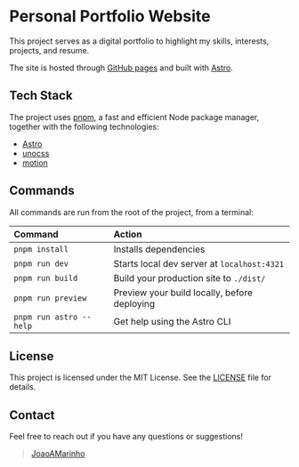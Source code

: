 # Personal Portfolio Website

This project serves as a digital portfolio to highlight my skills, interests, projects, and resume.

The site is hosted through [GitHub pages](https://pages.github.com)
and built with [Astro](https://astro.build).


## Tech Stack

The project uses [pnpm](https://pnpm.io/), a fast and efficient Node package manager, together with the following technologies:

- [Astro](https://astro.build)
- [unocss](https://unocss.dev/)
- [motion](https://motion.dev/)

## Commands

All commands are run from the root of the project, from a terminal:

| Command                      | Action                                           |
| :--------------------------- | :----------------------------------------------- |
| `pnpm install`               | Installs dependencies                            |
| `pnpm run dev`               | Starts local dev server at `localhost:4321`      |
| `pnpm run build`             | Build your production site to `./dist/`          |
| `pnpm run preview`           | Preview your build locally, before deploying     |
| `pnpm run astro --help`      | Get help using the Astro CLI                     |

## License

This project is licensed under the MIT License. See the [LICENSE](LICENSE) file for details.

## Contact

Feel free to reach out if you have any questions or suggestions!

> [JoaoAMarinho](mailto:joao.andre.marinho@gmail.com)
